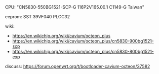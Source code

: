 CPU: "CN5830-550BG1521-SCP-G
116P2V165.00.1
C1149-G
Taiwan"

eeprom: SST 39VF040 PLCC32

wiki:
- https://en.wikichip.org/wiki/cavium/octeon_plus
- https://en.wikichip.org/wiki/cavium/octeon_plus/cn5830-900bg1521-scp
- https://en.wikichip.org/wiki/cavium/octeon_plus/cn5830-800bg1521-exp

discuss: https://forum.openwrt.org/t/bootloader-cavium-octeon/37582

